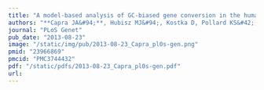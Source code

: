 ```yaml
---
title: "A model-based analysis of GC-biased gene conversion in the human and chimpanzee genomes"
authors: "**Capra JA&#94;**, Hubisz MJ&#94;, Kostka D, Pollard KS&#42;, Siepel A.&#42;"
journal: "PLoS Genet"
pub_date: "2013-08-23"
image: "/static/img/pub/2013-08-23_Capra_pl0s-gen.png"
pmid: "23966869"
pmcid: "PMC3744432"
pdf: "/static/pdfs/2013-08-23_Capra_pl0s-gen.pdf"
url: 
---
```

